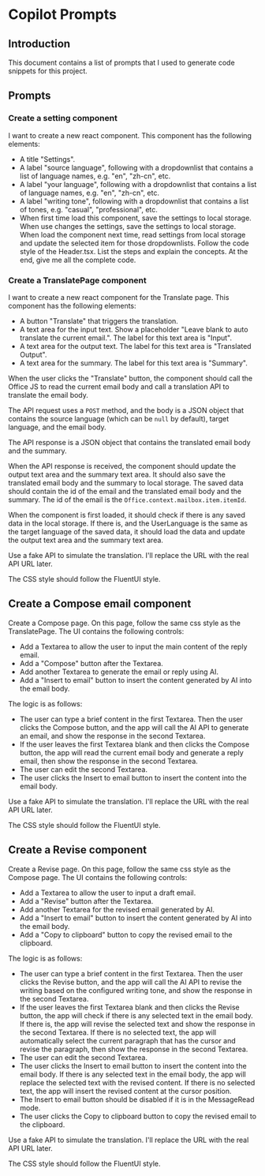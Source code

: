 # Copilot Prompts

## Introduction

This document contains a list of prompts that I used to generate code snippets for this project.

## Prompts

### Create a setting component

I want to create a new react component. This component has the following elements:
* A title "Settings".
* A label "source language", following with a dropdownlist that contains a list of language names, e.g. "en", "zh-cn", etc.
* A label "your language", following with a dropdownlist that contains a list of language names, e.g. "en", "zh-cn", etc.
* A label "writing tone", following with a dropdownlist that contains a list of tones, e.g. "casual", "professional", etc.
* When first time load this component, save the settings to local storage. When use changes the settings, save the settings to local storage. When load the component next time, read settings from local storage and update the selected item for those dropdownlists.
Follow the code style of the Header.tsx.
List the steps and explain the concepts. At the end, give me all the complete code.

### Create a TranslatePage component

I want to create a new react component for the Translate page. This component has the following elements:

* A button "Translate" that triggers the translation.
* A text area for the input text. Show a placeholder "Leave blank to auto translate the current email.". The label for this text area is "Input".
* A text area for the output text. The label for this text area is "Translated Output".
* A text area for the summary. The label for this text area is "Summary".

When the user clicks the "Translate" button, the component should call the Office JS to read the current email body and call a translation API to translate the email body.

The API request uses a `POST` method, and the body is a JSON object that contains the source language (which can be `null` by default), target language, and the email body.

The API response is a JSON object that contains the translated email body and the summary.

When the API response is received, the component should update the output text area and the summary text area. It should also save the translated email body and the summary to local storage. The saved data should contain the id of the email and the translated email body and the summary. The id of the email is the `Office.context.mailbox.item.itemId`.

When the component is first loaded, it should check if there is any saved data in the local storage. If there is, and the UserLanguage is the same as the target language of the saved data, it should load the data and update the output text area and the summary text area.

Use a fake API to simulate the translation. I'll replace the URL with the real API URL later.

The CSS style should follow the FluentUI style.

## Create a Compose email component

Create a Compose page. On this page, follow the same css style as the TranslatePage. The UI contains the following controls:

* Add a Textarea to allow the user to input the main content of the reply email. 
* Add a "Compose" button after the Textarea. 
* Add another Textarea to generate the email or reply using AI.
* Add a "Insert to email" button to insert the content generated by AI into the email body.

The logic is as follows:

* The user can type a brief content in the first Textarea. Then the user clicks the Compose button, and the app will call the AI API to generate an email, and show the response in the second Textarea.
* If the user leaves the first Textarea blank and then clicks the Compose button, the app will read the current email body and generate a reply email, then show the response in the second Textarea.
* The user can edit the second Textarea.
* The user clicks the Insert to email button to insert the content into the email body.

Use a fake API to simulate the translation. I'll replace the URL with the real API URL later.

The CSS style should follow the FluentUI style.

## Create a Revise component

Create a Revise page. On this page, follow the same css style as the Compose page. The UI contains the following controls:

* Add a Textarea to allow the user to input a draft email.
* Add a "Revise" button after the Textarea.
* Add another Textarea for the revised email generated by AI.
* Add a "Insert to email" button to insert the content generated by AI into the email body.
* Add a "Copy to clipboard" button to copy the revised email to the clipboard.

The logic is as follows:

* The user can type a brief content in the first Textarea. Then the user clicks the Revise button, and the app will call the AI API to revise the writing based on the configured writing tone, and show the response in the second Textarea.
* If the user leaves the first Textarea blank and then clicks the Revise button, the app will check if there is any selected text in the email body. If there is, the app will revise the selected text and show the response in the second Textarea. If there is no selected text, the app will automatically select the current paragraph that has the cursor and revise the paragraph, then show the response in the second Textarea.
* The user can edit the second Textarea.
* The user clicks the Insert to email button to insert the content into the email body. If there is any selected text in the email body, the app will replace the selected text with the revised content. If there is no selected text, the app will insert the revised content at the cursor position.
* The Insert to email button should be disabled if it is in the MessageRead mode.
* The user clicks the Copy to clipboard button to copy the revised email to the clipboard.

Use a fake API to simulate the translation. I'll replace the URL with the real API URL later.

The CSS style should follow the FluentUI style.